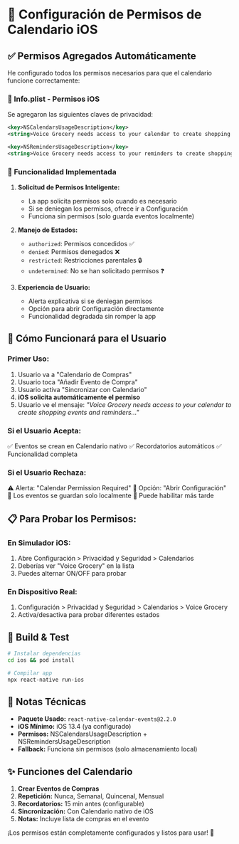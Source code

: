 # 📅 Configuración de Permisos de Calendario iOS

## ✅ Permisos Agregados Automáticamente

He configurado todos los permisos necesarios para que el calendario funcione correctamente:

### 📱 Info.plist - Permisos iOS
Se agregaron las siguientes claves de privacidad:

```xml
<key>NSCalendarsUsageDescription</key>
<string>Voice Grocery needs access to your calendar to create shopping events and reminders. This helps you plan your grocery shopping and get notified when it's time to shop.</string>

<key>NSRemindersUsageDescription</key>
<string>Voice Grocery needs access to your reminders to create shopping notifications and alerts for your planned grocery trips.</string>
```

### 🔧 Funcionalidad Implementada

1. **Solicitud de Permisos Inteligente:**
   - La app solicita permisos solo cuando es necesario
   - Si se deniegan los permisos, ofrece ir a Configuración
   - Funciona sin permisos (solo guarda eventos localmente)

2. **Manejo de Estados:**
   - `authorized`: Permisos concedidos ✅
   - `denied`: Permisos denegados ❌
   - `restricted`: Restricciones parentales 🔒
   - `undetermined`: No se han solicitado permisos ❓

3. **Experiencia de Usuario:**
   - Alerta explicativa si se deniegan permisos
   - Opción para abrir Configuración directamente
   - Funcionalidad degradada sin romper la app

## 🎯 Cómo Funcionará para el Usuario

### Primer Uso:
1. Usuario va a "Calendario de Compras"
2. Usuario toca "Añadir Evento de Compra"
3. Usuario activa "Sincronizar con Calendario"
4. **iOS solicita automáticamente el permiso**
5. Usuario ve el mensaje: *"Voice Grocery needs access to your calendar to create shopping events and reminders..."*

### Si el Usuario Acepta:
✅ Eventos se crean en Calendario nativo
✅ Recordatorios automáticos
✅ Funcionalidad completa

### Si el Usuario Rechaza:
⚠️ Alerta: "Calendar Permission Required"
🔧 Opción: "Abrir Configuración" 
💾 Los eventos se guardan solo localmente
🔄 Puede habilitar más tarde

## 📋 Para Probar los Permisos:

### En Simulador iOS:
1. Abre Configuración > Privacidad y Seguridad > Calendarios
2. Deberías ver "Voice Grocery" en la lista
3. Puedes alternar ON/OFF para probar

### En Dispositivo Real:
1. Configuración > Privacidad y Seguridad > Calendarios > Voice Grocery
2. Activa/desactiva para probar diferentes estados

## 🚀 Build & Test

```bash
# Instalar dependencias
cd ios && pod install

# Compilar app
npx react-native run-ios
```

## 📝 Notas Técnicas

- **Paquete Usado:** `react-native-calendar-events@2.2.0`
- **iOS Mínimo:** iOS 13.4 (ya configurado)
- **Permisos:** NSCalendarsUsageDescription + NSRemindersUsageDescription
- **Fallback:** Funciona sin permisos (solo almacenamiento local)

## ✨ Funciones del Calendario

1. **Crear Eventos de Compras**
2. **Repetición:** Nunca, Semanal, Quincenal, Mensual
3. **Recordatorios:** 15 min antes (configurable)
4. **Sincronización:** Con Calendario nativo de iOS
5. **Notas:** Incluye lista de compras en el evento

¡Los permisos están completamente configurados y listos para usar! 🎉